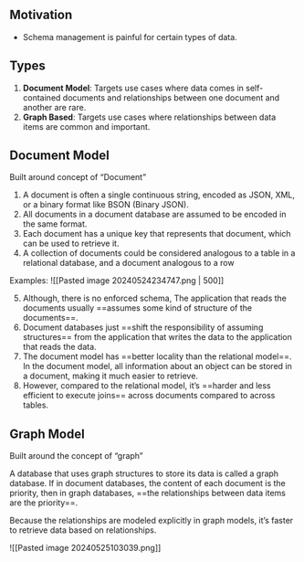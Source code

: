 
## Motivation
- Schema management is painful for certain types of data.

## Types
1. **Document Model**: Targets use cases where data comes in self-contained documents and relationships between one document and another are rare.
2. **Graph Based**: Targets use cases where relationships between data items are common and important.

## Document Model
Built around concept of “Document”
1. A document is often a single continuous string, encoded as JSON, XML, or a binary format like BSON (Binary JSON). 
2. All documents in a document database are assumed to be encoded in the same format. 
3. Each document has a unique key that represents that document, which can be used to retrieve it.
4. A collection of documents could be considered analogous to a table in a relational database, and a document analogous to a row

Examples:
![[Pasted image 20240524234747.png | 500]]

5. Although, there is no enforced schema, The application that reads the documents usually ==assumes some kind of structure of the documents==. 
6. Document databases just ==shift the responsibility of assuming structures== from the application that writes the data to the application that reads the data.
7. The document model has ==better locality than the relational model==. In the document model, all information about an object can be stored in a document, making it much easier to retrieve.
8. However, compared to the relational model, it’s ==harder and less efficient to execute joins== across documents compared to across tables.

## Graph Model
Built around the concept of “graph”

A database that uses graph structures to store its data is called a graph database. If in document databases, the content of each document is the priority, then in graph databases, ==the relationships between data items are the priority==.

Because the relationships are modeled explicitly in graph models, it’s faster to retrieve data based on relationships.

![[Pasted image 20240525103039.png]]


